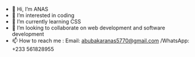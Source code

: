 - 👋 Hi, I’m ANAS
- 👀 I’m interested in coding
- 🌱 I’m currently learning CSS
- 💞️ I’m looking to collaborate on web development and software development
- 📫 How to reach me : Email: abubakaranas5770@gmail.com /WhatsApp: +233 561828955

<!---
Nas577/Nas577 is a ✨ special ✨ repository because its `README.md` (this file) appears on your GitHub profile.
You can click the Preview link to take a look at your changes.
--->
